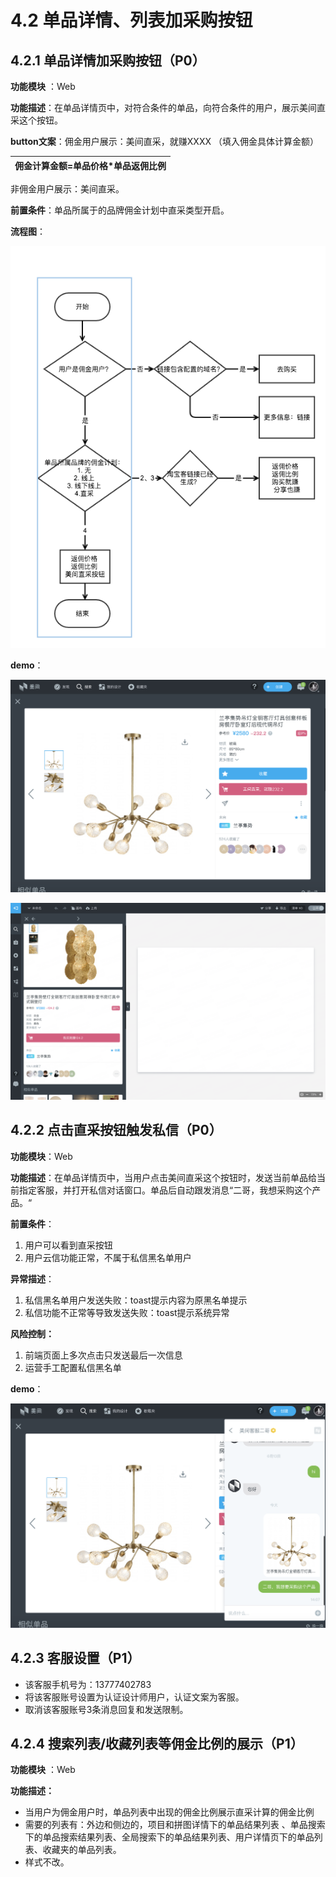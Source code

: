 # 4.2 单品详情、列表加采购按钮

## 4.2.1 单品详情加采购按钮（P0）

**功能模块** ：Web

**功能描述**：在单品详情页中，对符合条件的单品，向符合条件的用户，展示美间直采这个按钮。

**button文案**：佣金用户展示：美间直采，就赚XXXX  （填入佣金具体计算金额）

| 佣金计算金额=单品价格\*单品返佣比例 |
| --- |


非佣金用户展示：美间直采。

**前置条件**：单品所属于的品牌佣金计划中直采类型开启。

**流程图**：

![](../.gitbook/assets/dan-pin-xiang-qing.png)

**demo**：

![](../.gitbook/assets/ping-mu-kuai-zhao-20180620-xia-wu-2.03.26.png)

![](../.gitbook/assets/ping-mu-kuai-zhao-20180625-shang-wu-10.29.14.png)

## 4.2.2 点击直采按钮触发私信（P0）

**功能模块**：Web

**功能描述**：在单品详情页中，当用户点击美间直采这个按钮时，发送当前单品给当前指定客服，并打开私信对话窗口。单品后自动跟发消息“二哥，我想采购这个产品。“

**前置条件**：

1. 用户可以看到直采按钮
2. 用户云信功能正常，不属于私信黑名单用户

**异常描述**：

1. 私信黑名单用户发送失败：toast提示内容为原黑名单提示
2. 私信功能不正常等导致发送失败：toast提示系统异常

**风险控制：**

1. 前端页面上多次点击只发送最后一次信息
2. 运营手工配置私信黑名单

**demo**：

![](../.gitbook/assets/ping-mu-kuai-zhao-20180620-xia-wu-2.08.15.png)



## 4.2.3 客服设置（P1）

* 该客服手机号为：13777402783
* 将该客服账号设置为认证设计师用户，认证文案为客服。
* 取消该客服账号3条消息回复和发送限制。



## 4.2.4 搜索列表/收藏列表等佣金比例的展示（P1）

**功能模块** ：Web

**功能描述：**

* 当用户为佣金用户时，单品列表中出现的佣金比例展示直采计算的佣金比例
* 需要的列表有：外边和侧边的，项目和拼图详情下的单品结果列表 、单品搜索下的单品搜索结果列表、全局搜索下的单品结果列表、用户详情页下的单品列表、收藏夹的单品列表。
* 样式不改。



